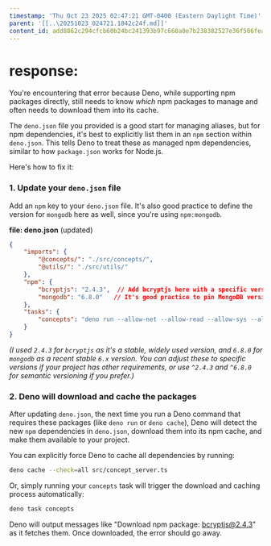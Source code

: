 ```yaml
---
timestamp: 'Thu Oct 23 2025 02:47:21 GMT-0400 (Eastern Daylight Time)'
parent: '[[..\20251023_024721.1842c24f.md]]'
content_id: add8862c294cfcb60b24bc241393b97c660a0e7b238382527e36f506feac3860
---
```


# response:

You're encountering that error because Deno, while supporting npm packages directly, still needs to know *which* npm packages to manage and often needs to download them into its cache.

The `deno.json` file you provided is a good start for managing aliases, but for npm dependencies, it's best to explicitly list them in an `npm` section within `deno.json`. This tells Deno to treat these as managed npm dependencies, similar to how `package.json` works for Node.js.

Here's how to fix it:

### 1. Update your `deno.json` file

Add an `npm` key to your `deno.json` file. It's also good practice to define the version for `mongodb` here as well, since you're using `npm:mongodb`.

**file: deno.json** (updated)

```json
{
    "imports": {
        "@concepts/": "./src/concepts/",
        "@utils/": "./src/utils/"
    },
    "npm": {
        "bcryptjs": "2.4.3",  // Add bcryptjs here with a specific version
        "mongodb": "6.8.0"   // It's good practice to pin MongoDB version too
    },
    "tasks": {
        "concepts": "deno run --allow-net --allow-read --allow-sys --allow-env src/concept_server.ts --port 8000 --baseUrl /api"
    }
}
```

*(I used `2.4.3` for `bcryptjs` as it's a stable, widely used version, and `6.8.0` for `mongodb` as a recent stable `6.x` version. You can adjust these to specific versions if your project has other requirements, or use `^2.4.3` and `^6.8.0` for semantic versioning if you prefer.)*

### 2. Deno will download and cache the packages

After updating `deno.json`, the next time you run a Deno command that requires these packages (like `deno run` or `deno cache`), Deno will detect the new `npm` dependencies in `deno.json`, download them into its npm cache, and make them available to your project.

You can explicitly force Deno to cache all dependencies by running:

```bash
deno cache --check=all src/concept_server.ts
```

Or, simply running your `concepts` task will trigger the download and caching process automatically:

```bash
deno task concepts
```

Deno will output messages like "Download npm package: bcryptjs@2.4.3" as it fetches them. Once downloaded, the error should go away.
